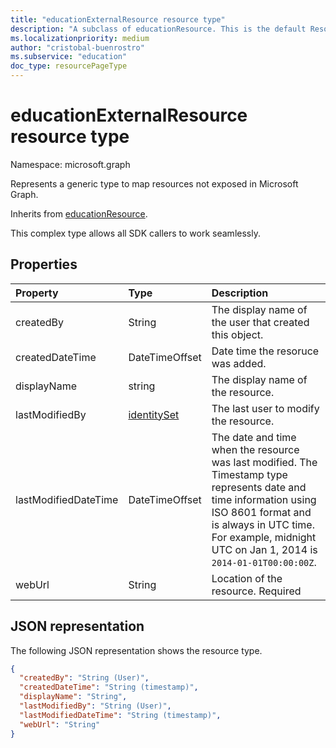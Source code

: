 ```yaml
---
title: "educationExternalResource resource type"
description: "A subclass of educationResource. This is the default Resource type assignments service use to map all those resources we don't expose to graph. This allows all SDK callers to work seamlessly."
ms.localizationpriority: medium
author: "cristobal-buenrostro"
ms.subservice: "education"
doc_type: resourcePageType
---
```


# educationExternalResource resource type

Namespace: microsoft.graph

Represents a generic type to map resources not exposed in Microsoft Graph.

Inherits from [educationResource](educationresource.md).

This complex type allows all SDK callers to work seamlessly.

## Properties
| Property	   | Type	|Description|
|:---------------|:--------|:----------|
|createdBy|String|The display name of the user that created this object.|
|createdDateTime|DateTimeOffset|Date time the resoruce was added.|
|displayName|string|The display name of the resource.|
|lastModifiedBy|[identitySet](identityset.md)|The last user to modify the resource.|
|lastModifiedDateTime|DateTimeOffset|The date and time when the resource was last modified. The Timestamp type represents date and time information using ISO 8601 format and is always in UTC time. For example, midnight UTC on Jan 1, 2014 is `2014-01-01T00:00:00Z`.|
|webUrl|String|Location of the resource. Required|

## JSON representation

The following JSON representation shows the resource type.

<!-- {
  "blockType": "resource",
  "optionalProperties": [
  ],
  "@odata.type": "microsoft.graph.educationExternalResource"
}-->

```json
{
  "createdBy": "String (User)",
  "createdDateTime": "String (timestamp)",
  "displayName": "String",
  "lastModifiedBy": "String (User)",
  "lastModifiedDateTime": "String (timestamp)",
  "webUrl": "String"
}

```

<!-- uuid: 8fcb5dbc-d5aa-4681-8e31-b001d5168d79
2021-09-21 14:57:30 UTC -->
<!--
{
  "type": "#page.annotation",
  "description": "educationExternalResource resource",
  "keywords": "",
  "section": "documentation",
  "tocPath": "",
  "suppressions": []
}
-->
